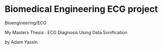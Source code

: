 # Biomedical Engineering ECG project
Bioengineering/ECG

My Masters Thesis : ECG Diagnosis Using Data Sonification

by Adam Yassin
